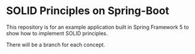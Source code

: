 # SOLID Principles on Spring-Boot
This repository is for an example application built in Spring Framework 5 to show how to implement SOLID principles.

There will be a branch for each concept.

